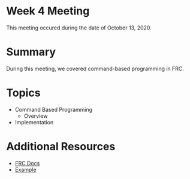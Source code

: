 # Week 4 Meeting
This meeting occured during the date of October 13, 2020.

# Summary
During this meeting, we covered command-based programming in FRC.

# Topics
- Command Based Programming
    - Overview
- Implementation

# Additional Resources
- [FRC Docs](https://docs.wpilib.org/en/stable/docs/software/commandbased/index.html)
- [Example](https://github.com/dylantknguyen/FRC5549-2020-Java)
